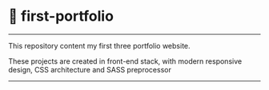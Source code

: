#  :art: first-portfolio

***

This repository content my first three portfolio website. 

These projects are created in front-end stack, with modern responsive design, CSS architecture and SASS preprocessor

***